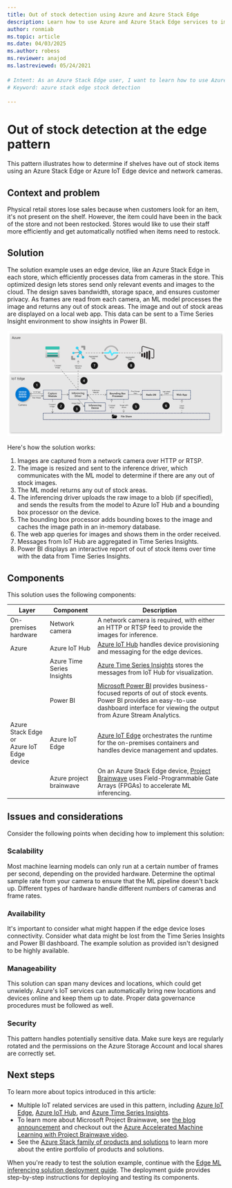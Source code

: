 ```yaml
---
title: Out of stock detection using Azure and Azure Stack Edge
description: Learn how to use Azure and Azure Stack Edge services to implement out of stock detection.
author: ronmiab 
ms.topic: article
ms.date: 04/03/2025
ms.author: robess
ms.reviewer: anajod
ms.lastreviewed: 05/24/2021

# Intent: As an Azure Stack Edge user, I want to learn how to use Azure and Azure Stack Edge services to implement out of stock detection.
# Keyword: azure stack edge stock detection

---
```


# Out of stock detection at the edge pattern

This pattern illustrates how to determine if shelves have out of stock items using an Azure Stack Edge or Azure IoT Edge device and network cameras.

## Context and problem

Physical retail stores lose sales because when customers look for an item, it's not present on the shelf. However, the item could have been in the back of the store and not been restocked. Stores would like to use their staff more efficiently and get automatically notified when items need to restock.

## Solution

The solution example uses an edge device, like an Azure Stack Edge in each store, which efficiently processes data from cameras in the store. This optimized design lets stores send only relevant events and images to the cloud. The design saves bandwidth, storage space, and ensures customer privacy. As frames are read from each camera, an ML model processes the image and returns any out of stock areas. The image and out of stock areas are displayed on a local web app. This data can be sent to a Time Series Insight environment to show insights in Power BI.

![Out of stock at edge solution architecture](media/pattern-out-of-stock-at-edge/solution-architecture.png)

Here's how the solution works:

1. Images are captured from a network camera over HTTP or RTSP.
2. The image is resized and sent to the inference driver, which communicates with the ML model to determine if there are any out of stock images.
3. The ML model returns any out of stock areas.
4. The inferencing driver uploads the raw image to a blob (if specified), and sends the results from the model to Azure IoT Hub and a bounding box processor on the device.
5. The bounding box processor adds bounding boxes to the image and caches the image path in an in-memory database.
6. The web app queries for images and shows them in the order received.
7. Messages from IoT Hub are aggregated in Time Series Insights.
8. Power BI displays an interactive report of out of stock items over time with the data from Time Series Insights.


## Components

This solution uses the following components:

| Layer | Component | Description |
|----------|-----------|-------------|
| On-premises hardware | Network camera | A network camera is required, with either an HTTP or RTSP feed to provide the images for inference. |
| Azure | Azure IoT Hub | [Azure IoT Hub](/azure/iot-hub/) handles device provisioning and messaging for the edge devices. |
|  | Azure Time Series Insights | [Azure Time Series Insights](/azure/time-series-insights/) stores the messages from IoT Hub for visualization. |
|  | Power BI | [Microsoft Power BI](https://powerbi.microsoft.com/) provides business-focused reports of out of stock events. Power BI provides an easy-to-use dashboard interface for viewing the output from Azure Stream Analytics. |
| Azure Stack Edge or<br>Azure IoT Edge device | Azure IoT Edge | [Azure IoT Edge](/azure/iot-edge/) orchestrates the runtime for the on-premises containers and handles device management and updates.|
| | Azure project brainwave | On an Azure Stack Edge device, [Project Brainwave](https://blogs.microsoft.com/ai/build-2018-project-brainwave/) uses Field-Programmable Gate Arrays (FPGAs) to accelerate ML inferencing.|

## Issues and considerations

Consider the following points when deciding how to implement this solution:

### Scalability

Most machine learning models can only run at a certain number of frames per second, depending on the provided hardware. Determine the optimal sample rate from your camera to ensure that the ML pipeline doesn't back up. Different types of hardware handle different numbers of cameras and frame rates.

### Availability

It's important to consider what might happen if the edge device loses connectivity. Consider what data might be lost from the Time Series Insights and Power BI dashboard. The example solution as provided isn't designed to be highly available.

### Manageability

This solution can span many devices and locations, which could get unwieldy. Azure's IoT services can automatically bring new locations and devices online and keep them up to date. Proper data governance procedures must be followed as well.

### Security

This pattern handles potentially sensitive data. Make sure keys are regularly rotated and the permissions on the Azure Storage Account and local shares are correctly set.

## Next steps

To learn more about topics introduced in this article:
- Multiple IoT related services are used in this pattern, including [Azure IoT Edge](/azure/iot-edge/), [Azure IoT Hub](/azure/iot-hub/), and [Azure Time Series Insights](/azure/time-series-insights/).
- To learn more about Microsoft Project Brainwave, see [the blog announcement](https://blogs.microsoft.com/ai/build-2018-project-brainwave/) and checkout out the [Azure Accelerated Machine Learning with Project Brainwave video](https://www.youtube.com/watch?v=DJfMobMjCX0).
- See the [Azure Stack family of products and solutions](/azure-stack) to learn more about the entire portfolio of products and solutions.

When you're ready to test the solution example, continue with the [Edge ML inferencing solution deployment guide](https://aka.ms/edgeinferencingdeploy). The deployment guide provides step-by-step instructions for deploying and testing its components.
